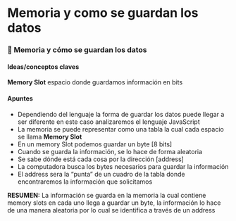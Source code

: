# Memoria y como se guardan los datos

### 🧠 Memoria y cómo se guardan los datos

#### Ideas/conceptos claves

**Memory Slot** espacio donde guardamos información en bits

#### Apuntes

* Dependiendo del lenguaje la forma de guardar los datos puede llegar a ser diferente en este caso analizaremos el lenguaje JavaScript
* La memoria se puede representar como una tabla la cual cada espacio se llama **Memory Slot**
* En un memory Slot podemos guardar un byte \[8 bits]
* Cuando se guarda la información, se lo hace de forma aleatoria
* Se sabe dónde está cada cosa por la dirección \[address]
* La computadora busca los bytes necesarios para guardar la información
* El address sera la “punta” de un cuadro de la tabla donde encontraremos la información que solicitamos

**RESUMEN:** La información se guarda en la memoria la cual contiene memory slots en cada uno llega a guardar un byte, la información lo hace de una manera aleatoria por lo cual se identifica a través de un address
